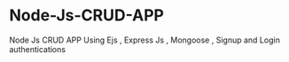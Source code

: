 # Node-Js-CRUD-APP
Node Js CRUD APP Using Ejs , Express Js , Mongoose , Signup and Login authentications 
